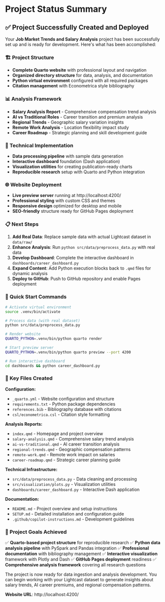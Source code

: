 # Project Status Summary

## ✅ Project Successfully Created and Deployed

Your **Job Market Trends and Salary Analysis** project has been successfully set up and is ready for development. Here's what has been accomplished:

### 🏗️ Project Structure
- **Complete Quarto website** with professional layout and navigation
- **Organized directory structure** for data, analysis, and documentation
- **Python virtual environment** configured with all required packages
- **Citation management** with Econometrica style bibliography

### 📊 Analysis Framework
- **Salary Analysis Report** - Comprehensive compensation trend analysis
- **AI vs Traditional Roles** - Career transition and premium analysis  
- **Regional Trends** - Geographic salary variation insights
- **Remote Work Analysis** - Location flexibility impact study
- **Career Roadmap** - Strategic planning and skill development guide

### 🔧 Technical Implementation
- **Data processing pipeline** with sample data generation
- **Interactive dashboard** foundation (Dash application)
- **Visualization utilities** for creating publication-ready charts
- **Reproducible research** setup with Quarto and Python integration

### 🌐 Website Deployment
- **Live preview server** running at http://localhost:4200/
- **Professional styling** with custom CSS and themes
- **Responsive design** optimized for desktop and mobile
- **SEO-friendly** structure ready for GitHub Pages deployment

### 📋 Next Steps

1. **Add Real Data**: Replace sample data with actual Lightcast dataset in `data/raw/`
2. **Enhance Analysis**: Run `python src/data/preprocess_data.py` with real data
3. **Develop Dashboard**: Complete the interactive dashboard in `dashboards/career_dashboard.py`
4. **Expand Content**: Add Python execution blocks back to `.qmd` files for dynamic analysis
5. **Deploy to GitHub**: Push to GitHub repository and enable Pages deployment

### 🚀 Quick Start Commands

```bash
# Activate virtual environment
source .venv/bin/activate

# Process data (with real dataset)
python src/data/preprocess_data.py

# Render website
QUARTO_PYTHON=.venv/bin/python quarto render

# Start preview server  
QUARTO_PYTHON=.venv/bin/python quarto preview --port 4200

# Run interactive dashboard
cd dashboards && python career_dashboard.py
```

### 📁 Key Files Created

**Configuration:**
- `_quarto.yml` - Website configuration and structure
- `requirements.txt` - Python package dependencies
- `references.bib` - Bibliography database with citations
- `csl/econometrica.csl` - Citation style formatting

**Analysis Reports:**
- `index.qmd` - Homepage and project overview
- `salary-analysis.qmd` - Comprehensive salary trend analysis
- `ai-vs-traditional.qmd` - AI career transition analysis
- `regional-trends.qmd` - Geographic compensation patterns
- `remote-work.qmd` - Remote work impact on salaries
- `career-roadmap.qmd` - Strategic career planning guide

**Technical Infrastructure:**
- `src/data/preprocess_data.py` - Data cleaning and processing
- `src/visualization/plots.py` - Visualization utilities
- `dashboards/career_dashboard.py` - Interactive Dash application

**Documentation:**
- `README.md` - Project overview and setup instructions
- `SETUP.md` - Detailed installation and configuration guide
- `.github/copilot-instructions.md` - Development guidelines

### 🎯 Project Goals Achieved

✅ **Quarto-based project structure** for reproducible research
✅ **Python data analysis pipeline** with PySpark and Pandas integration
✅ **Professional documentation** with bibliography management
✅ **Interactive visualization** framework with Plotly and Dash
✅ **GitHub Pages deployment** readiness
✅ **Comprehensive analysis framework** covering all research questions

The project is now ready for data ingestion and analysis development. You can begin working with your Lightcast dataset to generate insights about salary trends, AI career premiums, and regional compensation patterns.

**Website URL**: http://localhost:4200/